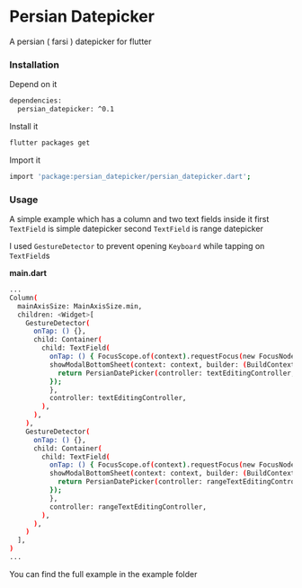 # Persian Datepicker
A persian ( farsi ) datepicker for flutter

### Installation

Depend on it

```sh
dependencies:
  persian_datepicker: ^0.1
```
Install it

```sh
flutter packages get
```

Import it

```sh
import 'package:persian_datepicker/persian_datepicker.dart';
```

### Usage


A simple example which has a column and two text fields inside it
first `TextField` is simple datepicker
second `TextField` is range datepicker

I used `GestureDetector` to prevent opening `Keyboard` while tapping on `TextField`s

**main.dart**

```sh
...
Column(
  mainAxisSize: MainAxisSize.min,
  children: <Widget>[
    GestureDetector(
      onTap: () {},
      child: Container(
        child: TextField(
          onTap: () { FocusScope.of(context).requestFocus(new FocusNode());
          showModalBottomSheet(context: context, builder: (BuildContext context) {
            return PersianDatePicker(controller: textEditingController,);
          });
          },
          controller: textEditingController,
        ),
      ),
    ),
    GestureDetector(
      onTap: () {},
      child: Container(
        child: TextField(
          onTap: () { FocusScope.of(context).requestFocus(new FocusNode());
          showModalBottomSheet(context: context, builder: (BuildContext context) {
            return PersianDatePicker(controller: rangeTextEditingController, rangeSelector: true,);
          });
          },
          controller: rangeTextEditingController,
        ),
      ),
    )
  ],
)
...
```

You can find the full example in the example folder

